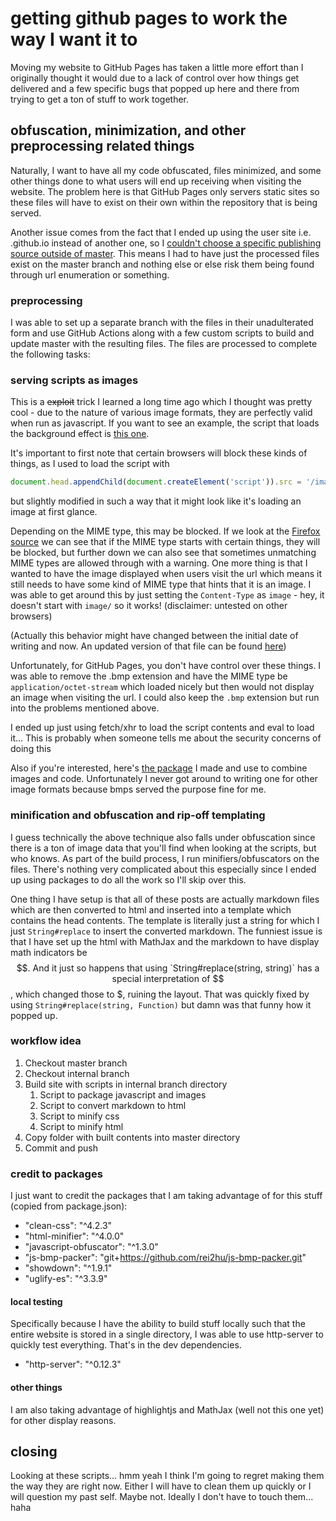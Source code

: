 # getting github pages to work the way I want it to

Moving my website to GitHub Pages has taken a little more effort than I originally
thought it would due to a lack of control over how things get delivered and a few
specific bugs that popped up here and there from trying to get a ton of stuff to
work together.

## obfuscation, minimization, and other preprocessing related things

Naturally, I want to have all my code obfuscated, files minimized, and some other
things done to what users will end up receiving when visiting the website. The problem
here is that GitHub Pages only servers static sites so these files will have to
exist on their own within the repository that is being served.

Another issue comes from the fact that I ended up using the user site i.e.
<username>.github.io instead of another one, so I [couldn't choose a specific publishing
source outside of master](https://docs.github.com/en/github/working-with-github-pages/about-github-pages#publishing-sources-for-github-pages-sites).
This means I had to have just the processed files exist on the master branch and
nothing else or else risk them being found through url enumeration or something.

### preprocessing

I was able to set up a separate branch with the files in their unadulterated form
and use GitHub Actions along with a few custom scripts to build and update master
with the resulting files. The files are processed to complete the following tasks:

### serving scripts as images

This is a ~~exploit~~ trick I learned a long time ago which I thought was pretty
cool - due to the nature of various image formats, they are perfectly valid
when run as javascript. If you want to see an example, the script that loads the
background effect is [this one](/scripts/playful_reimu.bmp).

It's important to first note that certain browsers will block these kinds of things,
as I used to load the script with

```javascript
document.head.appendChild(document.createElement('script')).src = '/image_script.bmp'
```

but slightly modified in such a way that it might look like it's loading an image
at first glance.

Depending on the MIME type, this may be blocked. If we look at the [Firefox source](https://hg.mozilla.org/mozilla-central/file/57284968eab1434aeb7a435082f0a7b59add13af/netwerk/protocol/http/nsHttpChannel.cpp#l1548)
we can see that if the MIME type starts with certain things, they will be blocked,
but further down we can also see that sometimes unmatching MIME types are allowed
through with a warning. One more thing is that I wanted to have the image displayed
when users visit the url which means it still needs to have some kind of MIME type
that hints that it is an image. I was able to get around this by just setting the
`Content-Type` as `image` - hey, it doesn't start with `image/` so it works!
(disclaimer: untested on other browsers)

(Actually this behavior might have changed between the initial date of writing and
now. An updated version of that file can be found [here](https://searchfox.org/mozilla-central/source/netwerk/protocol/http/nsHttpChannel.cpp#1675-1707))

Unfortunately, for GitHub Pages, you don't have control over these things. I was able
to remove the .bmp extension and have the MIME type be `application/octet-stream`
which loaded nicely but then would not display an image when visiting the url. I
could also keep the `.bmp` extension but run into the problems mentioned above.

I ended up just using fetch/xhr to load the script contents and eval to load it...
This is probably when someone tells me about the security concerns of doing this

Also if you're interested, here's [the package](https://github.com/rei2hu/js-bmp-packer)
I made and use to combine images and code. Unfortunately I never got around to
writing one for other image formats because bmps served the purpose fine for me.

### minification and obfuscation and rip-off templating

I guess technically the above technique also falls under obfuscation since there
is a ton of image data that you'll find when looking at the scripts, but who knows.
As part of the build process, I run minifiers/obfuscators on the files. There's nothing
very complicated about this especially since I ended up using packages to do all
the work so I'll skip over this.

One thing I have setup is that all of these posts are actually markdown files which
are then converted to html and inserted into a template which contains the head contents.
The template is literally just a string for which I just `String#replace` to insert
the converted markdown. The funniest issue is that I have set up the html with MathJax
and the markdown to have display math indicators be $$. And it just so happens that
using `String#replace(string, string)` has a special interpretation of $$, which
changed those to $, ruining the layout. That was quickly fixed by using
`String#replace(string, Function)` but damn was that funny how it popped up.

### workflow idea

1. Checkout master branch
2. Checkout internal branch
3. Build site with scripts in internal branch directory
    1. Script to package javascript and images
    2. Script to convert markdown to html
    3. Script to minify css
    4. Script to minify html
4. Copy folder with built contents into master directory
5. Commit and push

### credit to packages

I just want to credit the packages that I am taking advantage of for this stuff
(copied from package.json):

- "clean-css": "^4.2.3"
- "html-minifier": "^4.0.0"
- "javascript-obfuscator": "^1.3.0"
- "js-bmp-packer": "git+<https://github.com/rei2hu/js-bmp-packer.git>"
- "showdown": "^1.9.1"
- "uglify-es": "^3.3.9"

#### local testing

Specifically because I have the ability to build stuff locally such that the entire
website is stored in a single directory, I was able to use http-server to quickly
test everything. That's in the dev dependencies.

- "http-server": "^0.12.3"

#### other things

I am also taking advantage of highlightjs and MathJax (well not this one yet) for
other display reasons.

## closing

Looking at these scripts... hmm yeah I think I'm going to regret making them the
way they are right now. Either I will have to clean them up quickly or I will question
my past self. Maybe not. Ideally I don't have to touch them... haha

